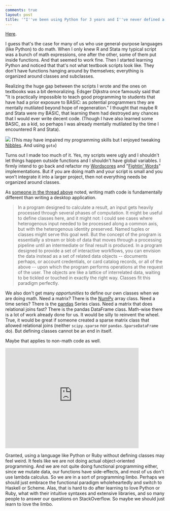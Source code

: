 ```yaml
---
comments: true
layout: post
title: '"I''ve been using Python for 3 years and I''ve never defined a class"'
---
```


[Here](http://www.reddit.com/r/Python/comments/1qvoop/ive_been_using_python_for_3_years_and_ive_never/).

I guess that's the case for many of us who use general-purpose languages (like Python) to do math. When I only knew R and Stata my typical script was a bunch of math expressions, one after the other, some of them put inside functions. And that seemed to work fine. Then I started learning Python and noticed that that's not what textbook scripts look like. They don't have functions hanging around by themselves; everything is organized around classes and subclasses.

Realizing the huge gap between the scripts I wrote and the ones on textbooks was a bit demoralizing. Edsger Dijkstra once famously said that "It is practically impossible to teach good programming to students that have had a prior exposure to BASIC: as potential programmers they are mentally mutilated beyond hope of regeneration." I thought that maybe R and Stata were my BASIC, that learning them had destroyed any chances that I would ever write decent code. (Though I have also learned some BASIC, as a kid, so perhaps I was already mentally mutilated by the time I encountered R and Stata).

[![](http://i.imgur.com/CdiAnVD.png)](http://imgur.com/CdiAnVD)
(This may have impaired my programming skills but I enjoyed tweaking [Nibbles](http://en.wikipedia.org/wiki/Nibbles_(video_game)). And using `goto`)

Turns out I made too much of it. Yes, my scripts were ugly and I shouldn't let things happen outside functions and I shouldn't have global variables. I firmly intend to go back and refactor my [Wordscores](/2013/06/10/wordscores-in-python/) and "[Fightin' Words](/2013/06/24/130/)" implementations. But if you are doing math and your script is small and you won't integrate it into a larger project, then not everything needs be organized around classes.

As [someone in the thread above](http://www.reddit.com/r/Python/comments/1qvoop/ive_been_using_python_for_3_years_and_ive_never/cdh6c79) noted, writing math code is fundamentally different than writing a desktop application.

> In a program designed to calculate a result, an input gets heavily processed through several phases of computation. It might be useful to define classes here, and it might not: I could see cases where heterogenous input needed to be processed along a common axis, but with the heterogenous identity preserved. Named tuples or classes might serve this goal well. But the concept of the program is essentially a stream or blob of data that moves through a processing pipeline until an intermediate or final result is produced. In a program designed to provide a set of interactive workflows, you can envision the data instead as a set of related data objects -- documents perhaps, or account credentials, or card catalog records, or all of the above -- upon which the program performs operations at the request of the user. The objects are like a lattice of interrelated data, waiting to be tickled or touched in exactly the right way. Classes fit this paradigm perfectly.

We also don't get many _opportunities_ to define our own classes when we are doing math. Need a matrix? There is the [NumPy](http://www.numpy.org/) array class. Need a time series? There is the [pandas](http://pandas.pydata.org/) Series class. Need a matrix that does relational joins fast? There is the pandas DataFrame class. Math-wise there is a lot of work already done for us. It would be silly to reinvent the wheel. True, it would be great if someone created a sparse matrix class that allowed relational joins (neither `scipy.sparse` nor `pandas.SparseDataFrame` do). But defining classes cannot be an end in itself.

Maybe that applies to non-math code as well.

<iframe width="420" height="315" src="https://www.youtube.com/embed/o9pEzgHorH0" frameborder="0" allowfullscreen></iframe>

Granted, using a language like Python or Ruby without defining classes may feel weird. It feels like we are not doing actual object-oriented programming. And we are not quite doing functional programming either, since we mutate data, our functions have side-effects, and most of us don't use lambda calculus. So we are in a sort of programming limbo. Perhaps we should just embrace the functional paradigm wholeheartedly and switch to Haskell or Scheme. Alas, that is hard to do after learning to love Python or Ruby, what with their intuitive syntaxes and extensive libraries, and so many people to answer our questions on StackOverflow. So maybe we should just learn to love the limbo.
